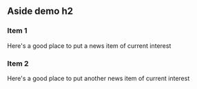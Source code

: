 ## Aside demo h2

### Item 1

Here's a good place to put a
news item of current interest

### Item 2

Here's a good place to put another
news item of current interest




